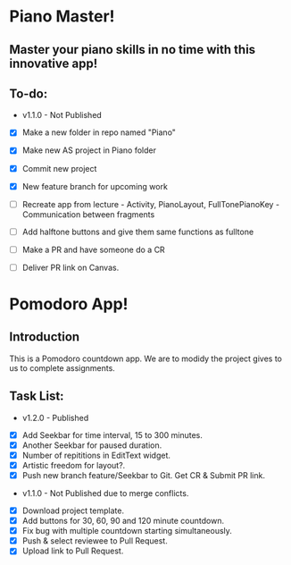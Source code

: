 # Piano Master!

## Master your piano skills in no time with this innovative app!

## To-do:
- v1.1.0 - Not Published
- [x] Make a new folder in repo named "Piano"
- [x] Make new AS project in Piano folder
- [x] Commit new project
- [x] New feature branch for upcoming work
- [ ] Recreate app from lecture
      - Activity, PianoLayout, FullTonePianoKey
      - Communication between fragments
- [ ] Add halftone buttons and give them same functions as fulltone
- [ ] Make a PR and have someone do a CR
- [ ] Deliver PR link on Canvas.





# Pomodoro App!

## Introduction
This is a Pomodoro countdown app. We are to modidy the project gives to us to complete assignments.

## Task List:
- v1.2.0 - Published
- [x] Add Seekbar for time interval, 15 to 300 minutes.
- [x] Another Seekbar for paused duration.
- [x] Number of repititions in EditText widget.
- [x] Artistic freedom for layout?.
- [x] Push new branch feature/Seekbar to Git. Get CR & Submit PR link.

- v1.1.0 - Not Published due to merge conflicts.
- [x] Download project template.
- [x] Add buttons for 30, 60, 90 and 120 minute countdown.
- [x] Fix bug with multiple countdown starting simultaneously.
- [x] Push & select reviewee to Pull Request.
- [x] Upload link to Pull Request.
